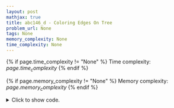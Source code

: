 ```yaml
---
layout: post
mathjax: true
title: abc146_d - Coloring Edges On Tree
problem_url: None
tags: None
memory_complexity: None
time_complexity: None
---
```




{% if page.time_complexity != "None" %}
Time complexity: ${{ page.time_complexity }}$
{% endif %}

{% if page.memory_complexity != "None" %}
Memory complexity: ${{ page.memory_complexity }}$
{% endif %}

<details>
<summary>
<p style="display:inline">Click to show code.</p>
</summary>
```cpp
{% raw %}
using namespace std;
using ii = pair<int, int>;
using vii = vector<ii>;
int const NMAX = 1e5 + 11;
int n, ncolors, color[NMAX];
vii g[NMAX];
void dfs(int u, int p = -1, int c = -1)
{
    int free_color = 1;
    for (auto [v, i] : g[u])
    {
        if (v == p)
            continue;
        if (free_color == c)
            ++free_color;
        color[i] = free_color;
        dfs(v, u, free_color);
        ++free_color;
    }
    ncolors = max(ncolors, free_color - 1);
}
int main(void)
{
    int u, v;
    cin >> n;
    for (int i = 0; i < n - 1; ++i)
    {
        cin >> u >> v, u--, v--;
        g[u].emplace_back(v, i);
        g[v].emplace_back(u, i);
    }
    dfs(1);
    cout << ncolors << endl;
    for (int i = 0; i < n - 1; ++i)
        cout << color[i] << endl;
    return 0;
}

{% endraw %}
```
</details>

